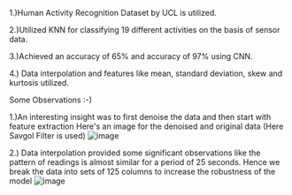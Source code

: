 1.)Human Activity Recognition Dataset by UCL is utilized.

2.)Utilized KNN for classifying 19 different activities on the basis of sensor data.

3.)Achieved an accuracy of 65% and accuracy of 97% using CNN.

4.) Data interpolation and features like mean, standard deviation, skew and kurtosis utilized.

Some Observations :-)

1.)An interesting insight was to first denoise the data and then start with feature extraction
Here's an image for the denoised and original data (Here Savgol Filter is used)
![image](https://github.com/AMNS4000/Human-Activity-Recognition-UCL-Dataset-using-KNN/assets/104384727/9e0a85ae-864a-456f-a1ce-bda91f189fe0)

2.) Data interpolation provided some significant observations like the pattern of readings is almost similar for a period of 25 seconds. Hence we break the data into sets of 125 columns to increase the
robustness of the model
![image](https://github.com/AMNS4000/Human-Activity-Recognition-UCL-Dataset-using-KNN/assets/104384727/25c78474-052e-49be-8689-6daa89155ce5)





